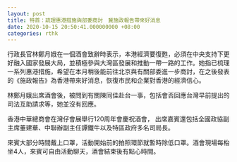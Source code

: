 ```yaml
---
layout: post
title: 特首：疏理惠港措施與部委商討　冀施政報告帶來好消息
date: 2020-10-15 20:50:41.000000000 +08:00
categories: rthk
---
```


行政長官林鄭月娥在一個酒會致辭時表示，本港經濟要復甦，必須在中央支持下更好融入國家發展大局，並積極參與大灣區發展和推動一帶一路的工作。她指已梳理一系列惠港措施，希望在本月稍後能前往北京與有關部委進一步商討，在之後發表的《施政報告》為香港帶來好消息，恢復市民和企業對香港的經濟信心。

林鄭月娥出席酒會後，被問到有關陳同佳赴台一事，包括會否回應台灣早前提出的司法互助請求等，她並沒有回應。

香港中華總商會在灣仔會展舉行120周年會慶祝酒會， 出席嘉賓還包括全國政協副主席董建華、中聯辦副主任譚鐵牛以及特區政府多名司局長。

來賓大部分時間戴上口罩，活動開始前的拍照環節就暫時除低口罩。酒會現場每枱坐4人，來賓可自由活動聊天，酒會結束後有點心時間。
